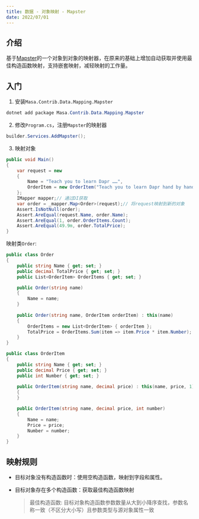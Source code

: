 ```yaml
---
title: 数据 - 对象映射 - Mapster
date: 2022/07/01
---
```


## 介绍

基于[Mapster](https://github.com/MapsterMapper/Mapster)的一个对象到对象的映射器，在原来的基础上增加自动获取并使用最佳构造函数映射，支持嵌套映射，减轻映射的工作量。

## 入门

1. 安装`Masa.Contrib.Data.Mapping.Mapster`

``` powershell
dotnet add package Masa.Contrib.Data.Mapping.Mapster
```

2. 修改`Program.cs`，注册`Mapster`的映射器

``` C#
builder.Services.AddMapster();
```

3. 映射对象

``` C#
public void Main()
{
    var request = new
    {
        Name = "Teach you to learn Dapr ……",
        OrderItem = new OrderItem("Teach you to learn Dapr hand by hand", 49.9m)
    };
    IMapper mapper;// 通过DI获取
    var order = _mapper.Map<Order>(request);// 将request映射到新的对象
    Assert.IsNotNull(order);
    Assert.AreEqual(request.Name, order.Name);
    Assert.AreEqual(1, order.OrderItems.Count);
    Assert.AreEqual(49.9m, order.TotalPrice);
}
```

映射类`Order`:

``` Order.cs
public class Order
{
    public string Name { get; set; }
    public decimal TotalPrice { get; set; }
    public List<OrderItem> OrderItems { get; set; }

    public Order(string name)
    {
        Name = name;
    }
    
    public Order(string name, OrderItem orderItem) : this(name)
    {
        OrderItems = new List<OrderItem> { orderItem };
        TotalPrice = OrderItems.Sum(item => item.Price * item.Number);
    }
}

public class OrderItem
{
    public string Name { get; set; }
    public decimal Price { get; set; }
    public int Number { get; set; }
    
    public OrderItem(string name, decimal price) : this(name, price, 1)
    {
    }

    public OrderItem(string name, decimal price, int number)
    {
        Name = name;
        Price = price;
        Number = number;
    }
}
```

## 映射规则

* 目标对象没有构造函数时：使用空构造函数，映射到字段和属性。

* 目标对象存在多个构造函数：获取最佳构造函数映射

    > 最佳构造函数: 目标对象构造函数参数数量从大到小降序查找，参数名称一致（不区分大小写）且参数类型与源对象属性一致